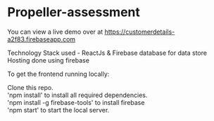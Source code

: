 # Propeller-assessment
You can view a live demo over at https://customerdetails-a2f83.firebaseapp.com </br>

Technology Stack used - ReactJs & Firebase database for data store </br>
Hosting done using firebase</br>

To get the frontend running locally:</br>

Clone this repo.</br>
'npm install' to install all required dependencies.</br>
'npm install -g firebase-tools' to install firebase </br>
'npm start' to start the local server.</br>
